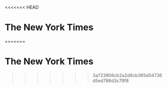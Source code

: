 <<<<<<< HEAD
# The New York Times
=======
# The New York Times
>>>>>>> 3a723806cb2a2d9cb365d04736d5ed786d3c79f8
